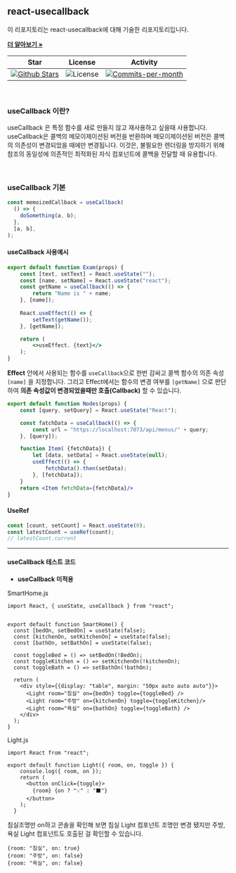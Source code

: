## react-usecallback

이 리포지토리는 react-usecallback에 대해 기술한 리포지토리입니다. <br />

<a href="https://github.com/devncore/devncore"><strong>더 알아보기 »</strong></a>
 
| Star | License | Activity |
|:----:|:-------:|:--------:|
| <a href="https://github.com/devncore/docs/stargazers"><img src="https://img.shields.io/github/stars/devncore/docs" alt="Github Stars"></a> | <img src="https://img.shields.io/github/license/devncore/docs" alt="License"> | <a href="https://github.com/devncore/docs/pulse"><img src="https://img.shields.io/github/commit-activity/m/devncore/docs" alt="Commits-per-month"></a> |

<br />

### useCallback 이란?
useCallback 은 특정 함수를 새로 만들지 않고 재사용하고 싶을때 사용합니다.
useCallback은 콜백의 메모이제이션된 버전을 반환하며 메모이제이션된 버전은 콜백의 의존성이 변경되었을 때에만 변경됩니다. 이것은, 불필요한 렌더링을 방지하기 위해 참조의 동일성에 의존적인 최적화된 자식 컴포넌트에 콜백을 전달할 때 유용합니다.

<br />

### useCallback 기본

```jsx
const memoizedCallback = useCallback(
  () => {
    doSomething(a, b);
  },
  [a, b],
);
```


#### useCallback 사용예시
```jsx
export default function Exam(props) {
    const [text, setText] = React.useState("");
    const [name, setName] = React.useState("react");
    const getName = useCallback(() => {
        return "Name is " + name;
    }, [name]);
    
    React.useEffect(() => {
        setText(getName());        
    }, [getName]);

    return (
        <>useEffect. {text}</>
    );
}
```

**Effect** 안에서 사용되는 함수를 `useCallback`으로 한번 감싸고 콜백 함수의 의존 속성 `[name]` 을 지정합니다. 그리고 Effect에서는 함수의 변경 여부를 `[getName]` 으로 판단하여 **의존 속성값이 변경되었을때만 호출(Callback)** 할 수 있습니다.

```jsx
export default function Nodes(props) {
    const [query, setQuery] = React.useState("React");

    const fatchData = useCallback(() => {
        const url = "https://localhost:7073/api/menus/" + query;
    }, [query]);

    function Item( {fetchData}) {
        let [data, setData] = React.useState(null);
        useEffect(() => {
            fetchData().then(setData);
        }, [fetchData]);
    }
    return <Item fetchData={fetchData}/>
}
```

#### UseRef
```jsx
const [count, setCount] = React.useState(0);
const latestCount = useRef(count);
// latestCount.current
```

* * *

#### useCallback 테스트 코드
- **useCallback 미적용**    

SmartHome.js
```JSX
import React, { useState, useCallback } from "react";


export default function SmartHome() {
  const [bedOn, setBedOn] = useState(false);
  const [kitchenOn, setKitchenOn] = useState(false);
  const [bathOn, setBathOn] = useState(false);

  const toggleBed = () => setBedOn(!BedOn);
  const toggleKitchen = () => setKitchenOn(!kitchenOn);
  const toggleBath = () => setBathOn(!bathOn);

  return (
    <div style={{display: "table", margin: "50px auto auto auto"}}>
      <Light room="침실" on={bedOn} toggle={toggleBed} />
      <Light room="주방" on={kitchenOn} toggle={toggleKitchen}/>
      <Light room="욕실" on={bathOn} toggle={toggleBath} />
    </div>
  );
}
```

Light.js
```JSX
import React from "react";

export default function Light({ room, on, toggle }) {
    console.log({ room, on });
    return (
      <button onClick={toggle}>
        {room} {on ? "💡" : "⬛"}
      </button>
    );
  }
```

침실조명만 on하고 콘솔을 확인해 보면 침실 Light 컴포넌트 조명만 변경 됐지만 주방, 욕실 Light 컴포넌트도 호출된 걸 확인할 수 있습니다.
```JSX
{room: "침실", on: true}
{room: "주방", on: false}
{room: "욕실", on: false}
```
